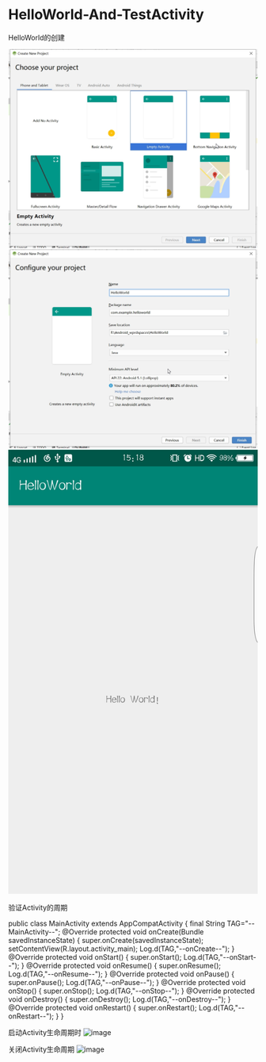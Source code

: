 # HelloWorld-And-TestActivity
HelloWorld的创建

![image](https://github.com/grapeyu/HelloWorld/blob/master/images/搜狗截图20190324151312.jpg)
![image](https://github.com/grapeyu/HelloWorld/blob/master/images/搜狗截图20190324151410.jpg)
![image](https://github.com/grapeyu/HelloWorld/blob/master/images/截屏_20190324_151856.jpg)

验证Activity的周期

public class MainActivity extends AppCompatActivity {
    final String TAG="--MainActivity--";
    @Override
    protected void onCreate(Bundle savedInstanceState) {
        super.onCreate(savedInstanceState);
        setContentView(R.layout.activity_main);
        Log.d(TAG,"--onCreate--");
    }
    @Override
    protected void onStart() {
        super.onStart();
        Log.d(TAG,"--onStart--");
    }
    @Override
    protected void onResume() {
        super.onResume();
        Log.d(TAG,"--onResume--");
    }
    @Override
    protected void onPause() {
        super.onPause();
        Log.d(TAG,"--onPause--");
    }
    @Override
    protected void onStop() {
        super.onStop();
        Log.d(TAG,"--onStop--");
    }
    @Override
    protected void onDestroy() {
        super.onDestroy();
        Log.d(TAG,"--onDestroy--");
    }
    @Override
    protected void onRestart() {
        super.onRestart();
        Log.d(TAG,"--onRestart--");
    }
}


启动Activity生命周期时
![image](https://github.com/grapeyu/HelloWorld-And-TestActivity/blob/master/images/搜狗截图20190325013110.jpg)

关闭Activity生命周期
![image](https://github.com/grapeyu/HelloWorld-And-TestActivity/blob/master/images/搜狗截图20190325012945.jpg)

